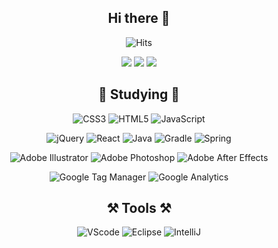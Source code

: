 <div align=center>
<!--
<img src="https://capsule-render.vercel.app/api?type=slice&color=auto&height=300&section=header&text=Welcom%20Joeun's%20repository%20profile&animation=blinking&fontColor=FAC1E6&fontSize=40&rotate=20" />
-->
  
## Hi there 👋
![Hits](https://hits.seeyoufarm.com/api/count/incr/badge.svg?url=https%3A%2F%2Fgithub.com%2FLeeJoEun-01&count_bg=%23D9D9D9&title_bg=%23608ECD&icon=github.svg&icon_color=%23E7E7E7&title=Github&edge_flat=true)

<a href="https://www.instagram.com/joeun105" target="_blank"><img src="https://img.shields.io/badge/Instagram-E4405F?style=flat-square&logo=Instagram&logoColor=ffffff"/></a>
<a href="https://blog.naver.com/joeun1005" target="_blank"><img src="https://img.shields.io/badge/Naver Blog-43B02A?style=flat-square&logo=Naver&logoColor=ffffff"/></a>
<a href="https://www.gitbook.com/" target="_blank"><img src="https://img.shields.io/badge/GitBook-3884FF?style=flat-square&logo=GitBook&logoColor=ffffff"/></a>
  
## 📖 Studying 📖

<!-- 
<a href="버튼을 눌렀을 때 이동할 링크" target="_blank"><img src="https://img.shields.io/badge/뱃지레이블-배경색?style=뱃지모양&logo=로고&logoColor=로고색상"/></a>
<img src="https://img.shields.io/badge/Java-색상코드?style=flat-square&logo=로고명&logoColor=로고색"/> 
-->

![CSS3](https://img.shields.io/badge/CSS3-1572B6.svg?style=flat-square&logo=css3&logoColor=white)
![HTML5](https://img.shields.io/badge/HTML5-E34F26.svg?style=flat-square&logo=html5&logoColor=white)
![JavaScript](https://img.shields.io/badge/JavaScript-FFDC28.svg?style=flat-square&logo=javascript&logoColor=ffffff)

![jQuery](https://img.shields.io/badge/jQuery-0769AD?style=flat-square&logo=jQuery&logoColor=ffffff)
![React](https://img.shields.io/badge/React-00B1E7?style=flat-square&logo=React&logoColor=ffffff)
![Java](https://img.shields.io/badge/Java-007396?style=flat-square&logo=Java&logoColor=white)
![Gradle](https://img.shields.io/badge/Gradle-02303A?style=flat-square&logo=Gradle&logoColor=ffffff)
![Spring](https://img.shields.io/badge/Spring-6DB33F?style=flat-square&logo=Spring&logoColor=ffffff)  

![Adobe Illustrator](https://img.shields.io/badge/Adobeillustrator-ff8c00.svg?style=flat-square&logo=adobeillustrator&logoColor=white)
![Adobe Photoshop](https://img.shields.io/badge/Adobephotoshop-1e90ff.svg?style=flat-square&logo=adobephotoshop&logoColor=white)
![Adobe After Effects](https://img.shields.io/badge/Adobe%20After%20Effects-783BF9.svg?style=flat-square&logo=Adobe%20After%20Effects&logoColor=white)
  
![Google Tag Manager](https://img.shields.io/badge/Google%20Tag%20Manager-E7F6F5?style=flat-square&logo=GoogleTagManager&logoColor=246FDB)
![Google Analytics](https://img.shields.io/badge/Google%20Analytics-F9F3E5?style=flat-square&logo=GoogleAnalytics&logoColor=F5C300)
  
## ⚒ Tools ⚒
![VScode](https://img.shields.io/badge/Visual%20Studio%20Code-007ACC?style=flat-square&logo=VisualStudioCode&logoColor=ffffff)
![Eclipse](https://img.shields.io/badge/Eclipse%20IDE-2C2255?style=flat-square&logo=EclipseIDE&logoColor=ffffff)
![IntelliJ](https://img.shields.io/badge/IntelliJ%20IDEA-E37400?style=flat-square&logo=IntelliJIDEA&logoColor=ffffff)

<!-- 
https://velog.io/@seondal/Github-Readme-%EA%BE%B8%EB%AF%B8%EA%B8%B0-%EC%B4%9D%EC%A0%95%EB%A6%AC 
<img src="http://mazandi.herokuapp.com/api?handle={joeun1005}&theme=warm"/>
-->
</div>
